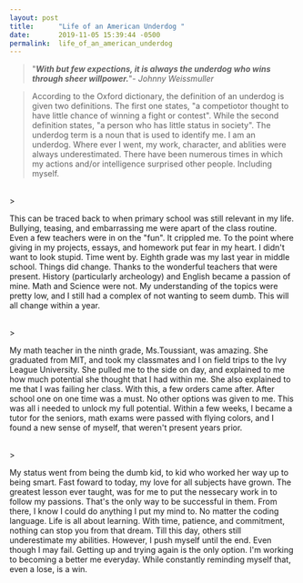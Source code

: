 ```yaml
---
layout: post
title:      "Life of an American Underdog "
date:       2019-11-05 15:39:44 -0500
permalink:  life_of_an_american_underdog
---
```






>"***With but few expections, it is always the underdog who wins through sheer willpower.***"- *Johnny Weissmuller*

>    <p>      According to the Oxford dictionary, the definition of an underdog is given two definitions. The first one states, "a competiotor thought to have little chance of winning a fight or contest". While the second definition states, "a person who has little status in society". The underdog term is a noun that is used to identify me. I am an underdog. Where ever I went, my work, character, and ablities were always underestimated. There have been numerous times in which my actions and/or intelligence surprised other people. Including myself.</p>
<br>
>  <p>  This can be traced back to when primary school was still relevant in my life. Bullying, teasing, and embarrassing me were apart of the class routine. Even a few teachers were in on the "fun".  It crippled me. To the point where giving in my projects, essays, and homework put fear in my heart. I didn't want to look stupid. Time went by. Eighth grade was my last year in middle school. Things did change. Thanks to the wonderful teachers that were present. History (particularly archeology) and English became a passion of mine. Math and Science were not. My understanding of the topics were pretty low, and  I still had a complex of not wanting to seem dumb. This will all change within a year.</p>
<br>
>  <p>My math teacher in the ninth grade, Ms.Toussiant, was amazing. She graduated from MIT, and took my classmates and I on field trips to the Ivy League University. She pulled me to the side on day, and explained to me how much potential she thought that I had within me. She also explained to me that I was failing her class. With this, a few orders came after.  After school one on one time was a must. No other options was given to me. This was all i needed to unlock my full potential. Within a few weeks,  I became a tutor for the seniors, math exams were passed with flying colors, and I found a new sense of myself, that weren't present years prior.</p>
<br> 
 >  <p>My status went from being the dumb kid, to kid who worked her way up to being smart. Fast foward to today, my love for all subjects have grown. The greatest lesson ever taught, was for me to put the nessecary work in to follow my passions. That's the only way to be successful in them. From there, I know I could do anything I put my mind to. No matter the coding language. Life is all about learning. With time, patience, and commitment, nothing can stop you from that dream. Till this day, others still underestimate my abilities. However, I push myself until the end. Even though I may fail. Getting up and trying again is the only option. I'm working to becoming a better me everyday. While constantly reminding myself that, even a lose, is a win.</p>
